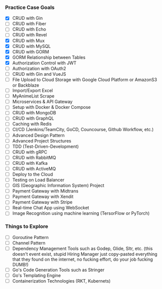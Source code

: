 ### Practice Case Goals
- [x] CRUD with Gin
- [ ] CRUD with Fiber
- [ ] CRUD with Echo
- [ ] CRUD with Revel
- [x] CRUD with Mux
- [x] CRUD with MySQL
- [x] CRUD with GORM
- [x] GORM Relationship between Tables
- [x] Authorization Control with JWT
- [ ] Authorization with OAuth2
- [ ] CRUD with Gin and VueJS
- [ ] File Upload to Cloud Storage with Google Cloud Platform or AmazonS3 or Backblaze
- [ ] Import/Export Excel
- [ ] MyAnimeList Scrape
- [ ] Microservices & API Gateway
- [ ] Setup with Docker & Docker Compose
- [ ] CRUD with MongoDB
- [ ] CRUD with GraphQL
- [ ] Caching with Redis
- [ ] CI/CD (Jenkins/TeamCity, GoCD, Councourse, Github Workflow, etc.)
- [ ] Advanced Design Pattern
- [ ] Advanced Project Structures
- [ ] TDD (Test-Driven-Development)
- [ ] CRUD with gRPC
- [ ] CRUD with RabbitMQ
- [ ] CRUD with Kafka
- [ ] CRUD with ActiveMQ
- [ ] Deploy to the Cloud
- [ ] Testing on Load Balancer
- [ ] GIS (Geographic Information System) Project
- [ ] Payment Gateway with Midtrans
- [ ] Payment Gateway with Xendit
- [ ] Payment Gateway with Stripe
- [ ] Real-time Chat App using WebSocket
- [ ] Image Recognition using machine learning (TersorFlow or PyTorch)

### Things to Explore
- [ ] Goroutine Pattern
- [ ] Channel Pattern
- [ ] Dependency Management Tools such as Godep, Glide, Sltr, etc. (this doesn't event exist, stupid Hiring Manager just copy-pasted everything that they found on the internet, no fucking effort, do your job fucking DUMB!)
- [ ] Go's Code Generation Tools such as Stringer
- [ ] Go's Templating Engine
- [ ] Containerization Technologies (RKT, Kubernets)